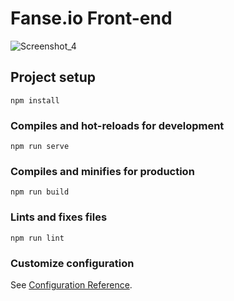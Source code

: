 # Fanse.io Front-end

![Screenshot_4](https://user-images.githubusercontent.com/101833474/194226682-9c710e9f-e2d9-410d-9e99-a23c0336b928.png)

## Project setup
```
npm install
```

### Compiles and hot-reloads for development
```
npm run serve
```

### Compiles and minifies for production
```
npm run build
```

### Lints and fixes files
```
npm run lint
```

### Customize configuration
See [Configuration Reference](https://cli.vuejs.org/config/).
